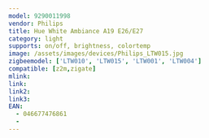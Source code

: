 ```yaml
---
model: 9290011998
vendor: Philips
title: Hue White Ambiance A19 E26/E27
category: light
supports: on/off, brightness, colortemp
image: /assets/images/devices/Philips_LTW015.jpg
zigbeemodel: ['LTW010', 'LTW015', 'LTW001', 'LTW004']
compatible: [z2m,zigate]
mlink: 
link: 
link2: 
link3: 
EAN:
  - 046677476861
  - 
---
```

